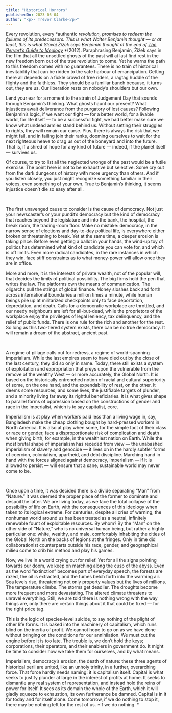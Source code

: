 ```yaml
---
title: "Historical Horrors"
publishedOn: 2023-05-04
author: "<p>- Trevor Clarke</p>"
---
```


Every revolution, every *authentic *revolution, promises to redeem the failures of its predecessors. This is what Walter Benjamin thought — or at least, this is what Slavoj Žižek says Benjamin thought at the end of [*The Pervert’s Guide to Ideology*](https://www.youtube.com/watch?v=oBcFLmu_tlc)* *(2012). Paraphrasing Benjamin, Žižek says in the film that all the unsettled ghosts of the past will at last find rest in the new freedom born out of the true revolution to come. Yet he warns the path to this freedom comes with no guarantees. There is no train of historical inevitability that can be ridden to the safe harbour of emancipation. Getting there all depends on a fickle crowd of free riders, a ragtag huddle of the flighty and the faithless. They should be a familiar bunch because, it turns out, they are us. Our liberation rests on nobody’s shoulders but our own. 

Lend your ear for a moment to the strain of Judgement Day that sounds through Benjamin’s thinking. What ghosts haunt our present? What injustices await deliverance from the purgatory of lost causes? Following Benjamin’s logic, if we want our fight — for a better world, for a livable world, for life itself — to be a successful fight, we had better make sure we know what undead armies stand behind us. Without setting their struggles to rights, they will remain our curse. Plus, there is always the risk that we might fail, and in failing join their ranks, dooming ourselves to wait for the next righteous heave to drag us out of the boneyard and into the future. That is, if a shred of hope for any kind of future — indeed, if the planet itself — survives us. 

Of course, to try to list all the neglected wrongs of the past would be a futile exercise. The point here is not to be exhaustive but selective. Some cry out from the dark dungeons of history with more urgency than others. And if you listen closely, you just might recognize something familiar in their voices, even something of your own. True to Benjamin’s thinking, it seems injustice doesn’t die so easy after all.**‍**

‍

The first unavenged cause to consider is the cause of democracy. Not just your newscaster’s or your pundit’s democracy but the kind of democracy that reaches beyond the legislature and into the bank, the hospital, the break room, the trading-room floor. Make no mistake: democracy, in the narrow sense of elections and day-to-day political life, is everywhere either broken or threatening to break. Yet at the same time, a deeper erosion is taking place. Before even getting a ballot in your hands, the wind-up toy of politics has determined what kind of candidate you can vote for, and which is off limits. Even more radical candidates, in the rare instances in which they win, face stiff constraints as to what money-power will allow once they are in office. 

More and more, it is the interests of private wealth, not of the popular will, that decides the limits of political possibility. The big firms hold the pen that writes the law. The platforms own the means of communication. The oligarchs pull the strings of global finance. Money sloshes back and forth across international boundaries a million times a minute, while human beings pile up at militarized checkpoints only to face deportation, depredation, and death. Calls for a democratic workplace are throttled, and our needy neighbours are left for all-but-dead, while the proprietors of the workplace enjoy the privileges of legal leniency, tax delinquency, and the relief of public funds. There is one rule for the rich and another for the rest. So long as this two-tiered system exists, there can be no true democracy. It will remain a dream of the abstract, ancient past. 

‍

A regime of pillage calls out for redress, a regime of world-spanning imperialism. While the last empires seem to have died out by the close of the last century, they did so only in name. Today, there still exists a system of exploitation and expropriation that preys upon the vulnerable from the remove of the wealthy West — or more accurately, the Global North. It is based on the historically entrenched notion of racial and cultural superiority of some, on the one hand, and the expendability of rest, on the other. It deems some resources, and some lives, the justifiable targets of plunder, and a minority living far away its rightful beneficiaries. It is what gives shape to parallel forms of oppression based on the constructions of gender and race in the imperialist, which is to say capitalist, core. 

Imperialism is at play when workers paid less than a living wage in, say, Bangladesh make the cheap clothing bought by hard-pressed workers in North America. It is also at play when some, for the simple fact of their class or race or gender, face a disproportionate risk of complication and death when giving birth, for example, in the wealthiest nation on Earth. While the most brutal shape of imperialism has receded from view — the unabashed imperialism of slavery and genocide — it lives on in the hardly subtler forms of coercion, colonialism, apartheid, and debt discipline. Marching hand in hand with the forces aligned against democracy, imperialism — if it is allowed to persist — will ensure that a sane, sustainable world may never come to be. 

‍

Once upon a time, it was decided there is a divide separating “Man” from “Nature.” It was deemed the proper place of the former to dominate and despoil the latter. We are living today, as we face the total collapse of the possibility of life on Earth, with the consequences of this ideology when taken to its logical extreme. For centuries, despite all cries of warning, the nonhuman world around us has been treated as a neutral, infinitely renewable fount of exploitable resources. By whom? By the “Man” on the other side of “Nature,” who is no universal human being, but rather a highly particular one: white, wealthy, and male, comfortably inhabiting the cities of the Global North on the backs of legions at the fringes. Only in time did collaborationist counterparts outside his race, gender, and geographical milieu come to crib his method and play his games. 

Now, we live in a world crying out for relief. Yet for all the signs pointing towards our doom, we keep on marching along the cusp of the abyss. Even as the word “extinction” becomes part of everyday speech, the forests are razed, the oil is extracted, and the fumes belch forth into the warming air. Sea levels rise, threatening not only property values but the lives of millions. The temperature climbs. The storms get deadlier. The droughts become more frequent and more devastating. The altered climate threatens to unravel everything. Still, we are told there is nothing wrong with the way things are, only there are certain things about it that could be fixed — for the right price tag. 

This is the logic of species-level suicide, to say nothing of the plight of other life forms. It is baked into the machinery of capitalism, which runs blind on the inertia of profit. We cannot hope to go on as we have done without bringing on the conditions for our annihilation. We must cut the engine before it is too late. The trouble is, we don’t hold the keys; corporations, their operators, and their enablers in government do. It might be time to consider how we take them for ourselves, and by what means. 

Imperialism, democracy’s erosion, the death of nature: these three agents of historical peril are united, like an unholy trinity, in a further, overarching force. That force hardly needs naming: it is capitalism itself. Capital is what seeks to justify plunder at large in the interest of profits at home. It seeks to dismantle any real system of representation, and instead hold the reins of power for itself. It sees as its domain the whole of the Earth, which it will gladly squeeze to exhaustion, its own furtherance be damned. Capital is in it for today and for itself alone. Come tomorrow, if we do nothing to stop it, there may be nothing left for the rest of us. *If we do nothing. *
